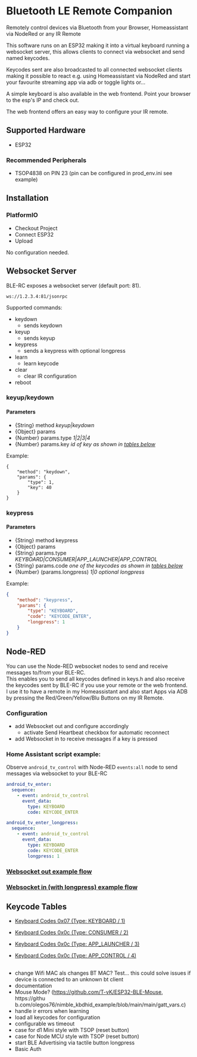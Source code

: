 # Bluetooth LE Remote Companion

Remotely control devices via Bluetooth from your Browser, Homeassistant via NodeRed or any IR Remote 

This software runs on an ESP32 making it into a virtual keyboard running a websocket server, this allows clients to connect via websocket and send named keycodes.

Keycodes sent are also broadcasted to all connected websocket clients making it possible to react 
e.g. using Homeassistant via NodeRed and start your favourite streaming app via adb or toggle lights or...

A simple keyboard is also available in the web frontend. Point your browser to the esp's IP and check out.

The web frontend offers an easy way to configure your IR remote.

## Supported Hardware
* ESP32

### Recommended Peripherals
* TSOP4838 on PIN 23 (pin can be configured in prod_env.ini see example)

## Installation
### PlatformIO
* Checkout Project
* Connect ESP32
* Upload

No configuration needed.

## Websocket Server
BLE-RC exposes a websocket server (default port: 81).
```
ws://1.2.3.4:81/jsonrpc
```
Supported commands:
* keydown
  * sends keydown
* keyup
  * sends keyup
* keypress
  * sends a keypress with optional longpress
* learn
  * learn keycode
* clear
  * clear IR configuration
* reboot

### keyup/keydown
#### Parameters
* {String} method <i>keyup|keydown</i>
* {Object} params
* {Number} params.type <i>1|2|3|4</i>
* {Number} params.key <i>id of key as shown in [tables below](#keycode-tables)</i>

Example:
```jsonby
{
    "method": "keydown",
    "params": {
        "type": 1,
        "key": 40
    } 
}
```
### keypress
#### Parameters
* {String} method keypress
* {Object} params
* {String} params.type <i>KEYBOARD|CONSUMER|APP_LAUNCHER|APP_CONTROL</i>
* {String} params.code <i>one of the keycodes as shown in [tables below](#keycode-tables)</i>
* {Number} (params.longpress) <i>1|0 optional longpress</i>

Example:
```json
{
    "method": "keypress",
    "params": {
        "type": "KEYBOARD",
        "code": "KEYCODE_ENTER",
        "longpress": 1
    } 
}
```
## Node-RED
You can use the Node-RED websocket nodes to send and receive messages to/from your BLE-RC.  
This enables you to send all keycodes defined in keys.h and also receive the keycodes sent by BLE-RC if you use your remote or the web frontend.  
I use it to have a remote in my Homeassistant and also start Apps via ADB by pressing the Red/Green/Yellow/Blu Buttons on my IR Remote.
### Configuration
* add Websocket out and configure accordingly
  * activate Send Heartbeat checkbox for automatic reconnect
* add Websocket in to receive messages if a key is pressed

### Home Assistant script example:
Observe `android_tv_control` with Node-RED `events:all` node to send messages via websocket to your BLE-RC
```yaml
android_tv_enter:
  sequence:
    - event: android_tv_control
      event_data:
        type: KEYBOARD
        code: KEYCODE_ENTER

android_tv_enter_longpress:
  sequence:
    - event: android_tv_control
      event_data:
        type: KEYBOARD
        code: KEYCODE_ENTER
        longpress: 1
```
### [Websocket out example flow](/doc/node-red/websocket-out-flow.json)
### [Websocket in (with longpress) example flow](/doc/node-red/websocket-in-flow.json)

## Keycode Tables
* [Keyboard Codes 0x07 (Type: KEYBOARD / 1)](/doc/keycodes/keyboard.md)
* [Keyboard Codes 0x0c (Type: CONSUMER / 2)](/doc/keycodes/consumer.md)
* [Keyboard Codes 0x0c (Type: APP_LAUNCHER / 3)](/doc/keycodes/app-launcher.md)

* [Keyboard Codes 0x0c (Type: APP_CONTROL / 4)](/doc/keycodes/app-control.md)
## 
* change Wifi MAC als changes BT MAC? Test... this could solve issues if device is connected to an unknown bt client
* documentation
* Mouse Mode? (https://github.com/T-vK/ESP32-BLE-Mouse, https://githu b.com/olegos76/nimble_kbdhid_example/blob/main/main/gatt_vars.c)
* handle ir errors when learning
* load all keycodes for configuration
* configurable ws timeout
* case for d1 Mini style with TSOP (reset button)
* case for Node MCU style with TSOP (reset button)
* start BLE Advertising via tactile button longpress
* Basic Auth